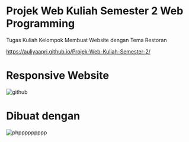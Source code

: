 # Projek Web Kuliah Semester 2 Web Programming

Tugas Kuliah Kelompok Membuat Website dengan Tema Restoran

https://auliyaapri.github.io/Projek-Web-Kuliah-Semester-2/

# Responsive Website


![github](https://user-images.githubusercontent.com/45688720/188249877-ac4be316-13d8-4f83-a069-558ed6f62d8e.png)

# Dibuat dengan
![phppppppppp](https://user-images.githubusercontent.com/45688720/213067707-046f7ca6-a41d-42a8-9b46-e1881bf42233.png)
